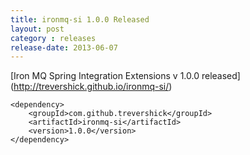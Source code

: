 ```yaml
---
title: ironmq-si 1.0.0 Released
layout: post
category : releases
release-date: 2013-06-07
---
```



[Iron MQ Spring Integration Extensions v 1.0.0 released] (http://trevershick.github.io/ironmq-si/)

    <dependency>
        <groupId>com.github.trevershick</groupId>
        <artifactId>ironmq-si</artifactId>
        <version>1.0.0</version>
    </dependency>

